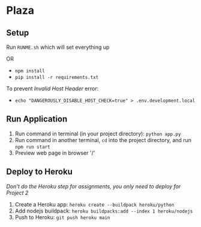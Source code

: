 # Plaza

## Setup

Run `RUNME.sh` which will set everything up

OR

- `npm install`
- `pip install -r requirements.txt`

To prevent _Invalid Host Header_ error:

- `echo "DANGEROUSLY_DISABLE_HOST_CHECK=true" > .env.development.local`

## Run Application
1. Run command in terminal (in your project directory): `python app.py`
2. Run command in another terminal, `cd` into the project directory, and run `npm run start`
3. Preview web page in browser '/'

## Deploy to Heroku
*Don't do the Heroku step for assignments, you only need to deploy for Project 2*
1. Create a Heroku app: `heroku create --buildpack heroku/python`
2. Add nodejs buildpack: `heroku buildpacks:add --index 1 heroku/nodejs`
3. Push to Heroku: `git push heroku main`